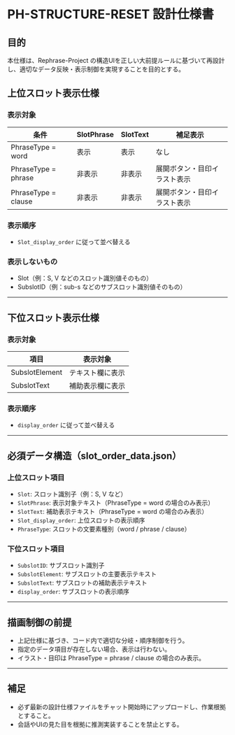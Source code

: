 
# PH-STRUCTURE-RESET 設計仕様書

## 目的
本仕様は、Rephrase-Project の構造UIを正しい大前提ルールに基づいて再設計し、適切なデータ反映・表示制御を実現することを目的とする。

## 上位スロット表示仕様

### 表示対象
| 条件 | SlotPhrase | SlotText | 補足表示 |
|-------|------------|----------|------------|
| PhraseType = word | 表示 | 表示 | なし |
| PhraseType = phrase | 非表示 | 非表示 | 展開ボタン・目印イラスト表示 |
| PhraseType = clause | 非表示 | 非表示 | 展開ボタン・目印イラスト表示 |

### 表示順序
- `Slot_display_order` に従って並べ替える

### 表示しないもの
- Slot（例：S, V などのスロット識別値そのもの）
- SubslotID（例：sub-s などのサブスロット識別値そのもの）

---

## 下位スロット表示仕様

### 表示対象
| 項目 | 表示対象 |
|-------|----------|
| SubslotElement | テキスト欄に表示 |
| SubslotText | 補助表示欄に表示 |

### 表示順序
- `display_order` に従って並べ替える

---

## 必須データ構造（slot_order_data.json）

### 上位スロット項目
- `Slot`: スロット識別子（例：S, V など）
- `SlotPhrase`: 表示対象テキスト（PhraseType = word の場合のみ表示）
- `SlotText`: 補助表示テキスト（PhraseType = word の場合のみ表示）
- `Slot_display_order`: 上位スロットの表示順序
- `PhraseType`: スロットの文要素種別（word / phrase / clause）

### 下位スロット項目
- `SubslotID`: サブスロット識別子
- `SubslotElement`: サブスロットの主要表示テキスト
- `SubslotText`: サブスロットの補助表示テキスト
- `display_order`: サブスロットの表示順序

---

## 描画制御の前提
- 上記仕様に基づき、コード内で適切な分岐・順序制御を行う。
- 指定のデータ項目が存在しない場合、表示は行わない。
- イラスト・目印は PhraseType = phrase / clause の場合のみ表示。

---

## 補足
- 必ず最新の設計仕様ファイルをチャット開始時にアップロードし、作業根拠とすること。
- 会話やUIの見た目を根拠に推測実装することを禁止とする。
